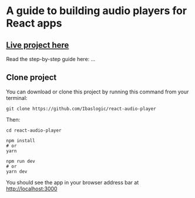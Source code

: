 # A guide to building audio players for React apps

## [Live project here](https://react-audio-player-tau.vercel.app/)

Read the step-by-step guide here: ...

## Clone project

You can download or clone this project by running this command from your terminal:

```
git clone https://github.com/Ibaslogic/react-audio-player
```

Then:

```
cd react-audio-player
```

```
npm install
# or
yarn
```

```
npm run dev
# or
yarn dev
```

You should see the app in your browser address bar at [http://localhost:3000](http://localhost:3000)
